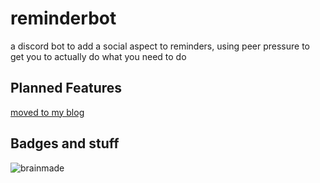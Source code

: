 # reminderbot
a discord bot to add a social aspect to reminders, using peer pressure to get you to actually do what you need to do

## Planned Features
[moved to my blog](https://zoelueck.github.io/blog/post/go-bot-the-first/)

## Badges and stuff
![brainmade](https://brainmade.org/white-logo.png)
